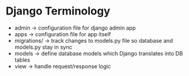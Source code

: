 
# Django Terminology
* admin -> configuration file for django admin app
* apps -> configuration file for app itself
* migrations/ -> track changes to models.py file so database and models.py stay in sync
* models -> define database models which Django translates into DB tables
* view -> handle request/response logic
